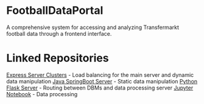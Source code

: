 # FootballDataPortal
A comprehensive system for accessing and analyzing Transfermarkt football data through a frontend interface.


# Linked Repositories
[Express Server Clusters](https://github.com/Rithari/FDP_Cluster) - Load balancing for the main server and dynamic data manipulation
[Java SpringBoot Server](https://github.com/Rithari/FDP_SpringBoot) - Static data manipulation
[Python Flask Server](https://github.com/Rithari/FDP_Flask) - Routing between DBMs and data processing server
[Jupyter Notebook](https://github.com/Rithari/FDP_JupyterNotebook) - Data processing
